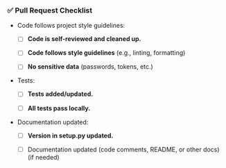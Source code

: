 ### ✅ Pull Request Checklist

- Code follows project style guidelines:
  * [ ] **Code is self-reviewed and cleaned up.**
  * [ ] **Code follows style guidelines** (e.g., linting, formatting)
  * [ ] **No sensitive data** (passwords, tokens, etc.)


- Tests:
  * [ ] **Tests added/updated.**
  * [ ] **All tests pass locally.**


- Documentation updated:
  * [ ] **Version in setup.py updated.**
  * [ ] Documentation updated (code comments, README, or other docs) (if needed)


[//]: # (* [ ] All CI checks pass successfully)
